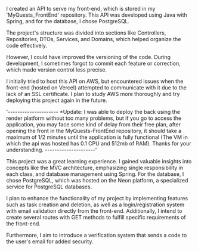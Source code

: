 I created an API to serve my front-end, which is stored in my 'MyQuests_FrontEnd' repository. This API was developed using Java with Spring, and for the database, I chose PostgreSQL.

The project's structure was divided into sections like Controllers, Repositories, DTOs, Services, and Domains, which helped organize the code effectively.

However, I could have improved the versioning of the code. During development, I sometimes forgot to commit each feature or correction, which made version control less precise.

I initially tried to host this API on AWS, but encountered issues when the front-end (hosted on Vercel) attempted to communicate with it due to the lack of an SSL certificate. 
I plan to study AWS more thoroughly and try deploying this project again in the future.

'---------------------
*Update:
I was able to deploy the back using the render platform without too many problems, but if you go to access the application, you may face some kind of delay from their free plan, after opening the front in the MyQuests-FrontEnd repository, it should take a maximum of 1/2 minutes until the application is fully functional (The VM in which the api was hosted has 0.1 CPU and 512mb of RAM). Thanks for your understanding.
---------------------'

This project was a great learning experience. I gained valuable insights into concepts like the MVC architecture, emphasizing single responsibility in each class, and database management using Spring. 
For the database, I chose PostgreSQL, which was hosted on the Neon platform, a specialized service for PostgreSQL databases.

I plan to enhance the functionality of my project by implementing features such as task creation and deletion, as well as a login/registration system with email validation directly from the front-end. 
Additionally, I intend to create several routes with GET methods to fulfill specific requirements of the front-end.

Furthermore, I aim to introduce a verification system that sends a code to the user's email for added security.
